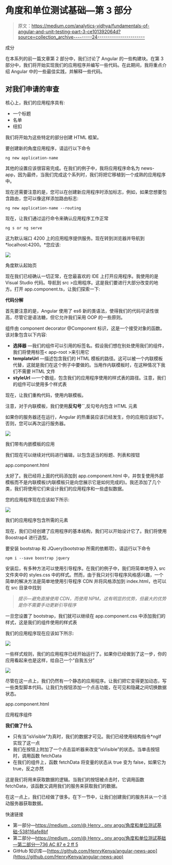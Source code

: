 # 角度和单位测试基础—第 3 部分

> 原文：<https://medium.com/analytics-vidhya/fundamentals-of-angular-and-unit-testing-part-3-ce101392064d?source=collection_archive---------24----------------------->

成分

在本系列的前一篇文章第 2 部分中，我们讨论了 Angular 的一些构建块。在第 3 部分中，我们将开始实现我们的应用程序并编写一些代码。在此期间，我将重点介绍 Angular 中的一些最佳实践，并解释一些代码。

## 对我们申请的审查

核心上，我们的应用程序具有:

*   一个标题
*   名单
*   纽扣

我们将开始为这些特定的部分创建 HTML 框架。

要创建新的角度应用程序，请运行以下命令

```
ng new application-name
```

其他的设置应该很容易完成。在我们的例子中，我将应用程序命名为 news-app，因为最终，当我们完成这个系列时，我们将把它移植到一个成熟的应用程序中。

现在还需要注意的是，您可以在创建新应用程序时添加标志，例如，如果您想要包含路由，您可以像这样添加路由标志:

```
ng new application-name --routing
```

现在，让我们通过运行命令来确认应用程序工作正常

```
ng s or ng serve
```

这为默认端口 4200 上的应用程序提供服务。现在转到浏览器并导航到 *localhost:4200。*您应该:

![](img/bcebe89b0a6a6f25205921e4c3993779.png)

角度默认起始页

现在我们已经确认一切正常，在您最喜欢的 IDE 上打开应用程序。我使用的是 Visual Studio 代码。导航到 src >应用程序。这是我们要进行大部分改变的地方。打开 app.component.ts，让我们探索一下:

**代码分解**

首先要注意的是，Angular 使用了 es6 新的类语法，使得我们的代码可读性很高，尽管它是语法糖，但它允许我们采用 OOP 的一些原则。

组件由 component decorator @Component 标识，这是一个接受对象的函数。该对象包含以下内容:

*   **选择器** —我们的组件可以引用的标签名。假设我们想在别处使用我们的组件，我们将使用标签< app-root >来引用它
*   **templateUrl** —描述包含我们的 HTML 模板的路径。这可以被一个内联模板代替，这就是我们在这个例子中要做的。当用作内联模板时，在这种情况下我们不需要 HTML 文件
*   **styleUrl** —一个数组，包含我们的应用程序使用的样式表的路径。注意，我们的组件可以使用多个样式表

现在，让我们重构代码，使用内联模板。

注意，对于内联模板，我们使用**反勾号``**,反勾号内包含 HTML 元素

如果你的服务器还在运行，Angular 的热重装应该已经发生，你的应用应该如下。否则，您可以再次运行服务器。

![](img/88895291ef18fa7326c804356eeec41e.png)

我们带有内嵌模板的应用

我们现在可以继续对代码进行编辑，以包含适当的标题、列表和按钮

app.component.html

太好了。我已经将上面的代码添加到 app.component.html 中，并恢复使用外部模板而不是内联模板(内联模板只是向您展示它是如何完成的)。我还添加了几个类，我们将使用它们来设计我们的应用程序和一些虚拟数据。

您的应用程序现在应该如下所示:

![](img/ef842e953967f8e7d05dbecccea809b2.png)

我们的应用程序包含所需的元素

现在，我们已经创建了应用程序的基本结构，我们可以开始设计它了。我们将使用 Boostrap4 进行造型。

要安装 bootstrap 和 JQuery(bootstrap 所需的依赖项)，请运行以下命令

```
npm i --save boostrap jquery
```

安装后，有多种方法可以使用引导程序。在我们的例子中，我们将简单地导入 src 文件夹中的 styles.css 中的样式。然而，由于我只对引导程序风格感兴趣，一个简单的解决方法是简单地使用引导程序 CDN 并将风格添加到 index.html，也可以在 src 目录中找到

> *提示—避免直接使用 CDN，而使用 NPM。这有明显的优势，但最大的优势是你不需要手动更新引导程序*

一旦您设置了 bootstrap，我们就可以继续在 app.component.css 中添加我们的样式，这是我们的组件使用的样式表

我们的应用程序现在应该如下所示:

![](img/6aeddc8bce5ed2b7866d765702056038.png)

一些样式规则，我们的应用程序已经开始运行了。如果你已经做到了这一步，你的应用看起来也是这样，给自己一个“自我五分”

![](img/57d3efcd239593630b2896f8e1bf9382.png)

尽管在这一点上，我们仍然有一个静态的应用程序。让我们把它变得更加动态，写一些类型脚本代码。让我们为按钮添加一个点击功能，在可见和隐藏之间切换数据状态。

app.component.html

应用程序组件

**我们做了什么**

*   只有当“isVisible”为真时，我们的数据才可见。我们已经使用结构指令*ngIf 实现了这一点
*   我们在按钮上附加了一个点击监听器来改变“isVisible”的状态。当单击按钮时，调用函数 fetchData
*   在我们的组件上，函数 fetchData 将变量的状态从 true 变为 false，如果它为 true，反之亦然

这是我们将用来获取数据的逻辑。当我们的按钮被点击时，它调用函数 fetchData，该函数又调用我们的服务来获取我们的数据。

在这一点上，我们已经做了很多。在下一节中，让我们创建我们的服务并从一个活动服务器获取数据。

快速链接

*   第一部分—[https://medium . com/@ Henry . ony ango/角度和单位测试基础-538116afe8bf](/@henry.onyango/fundamentals-of-angular-and-unit-testing-538116afe8bf)
*   第二部分—[https://medium . com/@ Henry . ony ango/角度和单位测试基础—第二部分—736 AC 87 e 2 ff 5](/@henry.onyango/fundamentals-of-angular-and-unit-testing-part-two-736ac87e2ff5)
*   GitHub 知识库—[https://github.com/HenryKenya/angular-news-app](https://github.com/HenryKenya/angular-news-app)